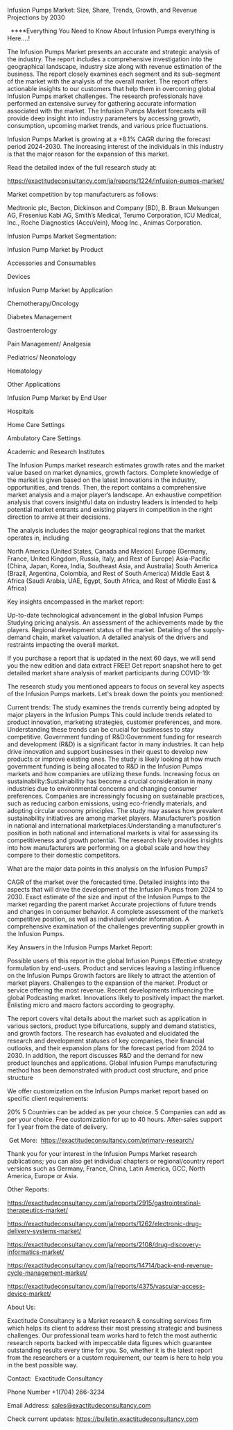 Infusion Pumps Market: Size, Share, Trends, Growth, and Revenue Projections by 2030

  ****Everything You Need to Know About Infusion Pumps everything is Here....!

The Infusion Pumps Market presents an accurate and strategic analysis of the industry. The report includes a comprehensive investigation into the geographical landscape, industry size along with revenue estimation of the business. The report closely examines each segment and its sub-segment of the market with the analysis of the overall market. The report offers actionable insights to our customers that help them in overcoming global Infusion Pumps market challenges. The research professionals have performed an extensive survey for gathering accurate information associated with the market. The Infusion Pumps Market forecasts will provide deep insight into industry parameters by accessing growth, consumption, upcoming market trends, and various price fluctuations.

Infusion Pumps Market is growing at a +8.1% CAGR during the forecast period 2024-2030. The increasing interest of the individuals in this industry is that the major reason for the expansion of this market.

Read the detailed index of the full research study at:

https://exactitudeconsultancy.com/ja/reports/1224/infusion-pumps-market/

Market competition by top manufacturers as follows:

Medtronic plc, Becton, Dickinson and Company (BD), B. Braun Melsungen AG, Fresenius Kabi AG, Smith’s Medical, Terumo Corporation, ICU Medical, Inc., Roche Diagnostics (AccuVein), Moog Inc., Animas Corporation.


Infusion Pumps Market Segmentation:

Infusion Pump Market by Product

Accessories and Consumables

Devices
 
Infusion Pump Market by Application

Chemotherapy/Oncology

Diabetes Management

Gastroenterology

Pain Management/ Analgesia

Pediatrics/ Neonatology

Hematology

Other Applications

Infusion Pump Market by End User

Hospitals

Home Care Settings

Ambulatory Care Settings

Academic and Research Institutes

The Infusion Pumps market research estimates growth rates and the market value based on market dynamics, growth factors. Complete knowledge of the market is given based on the latest innovations in the industry, opportunities, and trends. Then, the report contains a comprehensive market analysis and a major player’s landscape. An exhaustive competition analysis that covers insightful data on industry leaders is intended to help potential market entrants and existing players in competition in the right direction to arrive at their decisions.

The analysis includes the major geographical regions that the market operates in, including

North America (United States, Canada and Mexico)
Europe (Germany, France, United Kingdom, Russia, Italy, and Rest of Europe)
Asia-Pacific (China, Japan, Korea, India, Southeast Asia, and Australia)
South America (Brazil, Argentina, Colombia, and Rest of South America)
Middle East & Africa (Saudi Arabia, UAE, Egypt, South Africa, and Rest of Middle East & Africa)

Key insights encompassed in the market report:

Up-to-date technological advancement in the global Infusion Pumps
Studying pricing analysis.
An assessment of the achievements made by the players.
Regional development status of the market.
Detailing of the supply-demand chain, market valuation.
A detailed analysis of the drivers and restraints impacting the overall market.

If you purchase a report that is updated in the next 60 days, we will send you the new edition and data extract FREE! Get report snapshot here to get detailed market share analysis of market participants during COVID-19:

The research study you mentioned appears to focus on several key aspects of the Infusion Pumps markets. Let's break down the points you mentioned:

Current trends: The study examines the trends currently being adopted by major players in the Infusion Pumps This could include trends related to product innovation, marketing strategies, customer preferences, and more. Understanding these trends can be crucial for businesses to stay competitive.
Government funding of R&D:Government funding for research and development (R&D) is a significant factor in many industries. It can help drive innovation and support businesses in their quest to develop new products or improve existing ones. The study is likely looking at how much government funding is being allocated to R&D in the Infusion Pumps markets and how companies are utilizing these funds.
Increasing focus on sustainability:Sustainability has become a crucial consideration in many industries due to environmental concerns and changing consumer preferences. Companies are increasingly focusing on sustainable practices, such as reducing carbon emissions, using eco-friendly materials, and adopting circular economy principles. The study may assess how prevalent sustainability initiatives are among market players.
Manufacturer’s position in national and international marketplaces:Understanding a manufacturer's position in both national and international markets is vital for assessing its competitiveness and growth potential. The research likely provides insights into how manufacturers are performing on a global scale and how they compare to their domestic competitors.

What are the major data points in this analysis on the Infusion Pumps?

CAGR of the market over the forecasted time.
Detailed insights into the aspects that will drive the development of the Infusion Pumps from 2024 to 2030.
Exact estimate of the size and input of the Infusion Pumps to the market regarding the parent market
Accurate projections of future trends and changes in consumer behavior. A complete assessment of the market’s competitive position, as well as individual vendor information.
A comprehensive examination of the challenges preventing supplier growth in the Infusion Pumps.

Key Answers in the Infusion Pumps Market Report:

Possible users of this report in the global Infusion Pumps
Effective strategy formulation by end-users.
Product and services leaving a lasting influence on the Infusion Pumps
Growth factors are likely to attract the attention of market players.
Challenges to the expansion of the market.
Product or service offering the most revenue.
Recent developments influencing the global Podcasting market.
Innovations likely to positively impact the market.
Enlisting micro and macro factors according to geography.

The report covers vital details about the market such as application in various sectors, product type bifurcations, supply and demand statistics, and growth factors. The research has evaluated and elucidated the research and development statuses of key companies, their financial outlooks, and their expansion plans for the forecast period from 2024 to 2030. In addition, the report discusses R&D and the demand for new product launches and applications. Global Infusion Pumps manufacturing method has been demonstrated with product cost structure, and price structure

We offer customization on the Infusion Pumps market report based on specific client requirements:

20%
5 Countries can be added as per your choice.
5 Companies can add as per your choice.
Free customization for up to 40 hours.
After-sales support for 1 year from the date of delivery.

 Get More:  https://exactitudeconsultancy.com/primary-research/

Thank you for your interest in the Infusion Pumps Market research publications; you can also get individual chapters or regional/country report versions such as Germany, France, China, Latin America, GCC, North America, Europe or Asia.

Other Reports:

https://exactitudeconsultancy.com/ja/reports/2915/gastrointestinal-therapeutics-market/

https://exactitudeconsultancy.com/ja/reports/1262/electronic-drug-delivery-systems-market/

https://exactitudeconsultancy.com/ja/reports/2108/drug-discovery-informatics-market/

https://exactitudeconsultancy.com/ja/reports/14714/back-end-revenue-cycle-management-market/

https://exactitudeconsultancy.com/ja/reports/4375/vascular-access-device-market/

About Us:

Exactitude Consultancy is a Market research & consulting services firm which helps its client to address their most pressing strategic and business challenges. Our professional team works hard to fetch the most authentic research reports backed with impeccable data figures which guarantee outstanding results every time for you. So, whether it is the latest report from the researchers or a custom requirement, our team is here to help you in the best possible way.

Contact:  Exactitude Consultancy

Phone Number +1(704) 266-3234

Email Address: sales@exactitudeconsultancy.com

Check current updates: https://bulletin.exactitudeconsultancy.com
